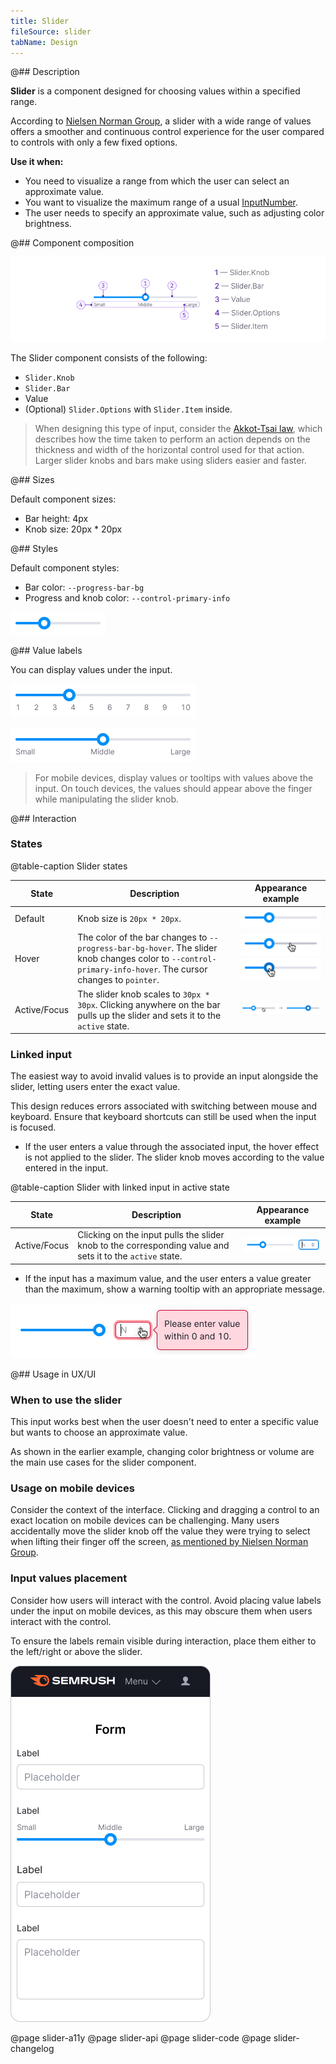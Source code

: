```yaml
---
title: Slider
fileSource: slider
tabName: Design
---
```


@## Description

**Slider** is a component designed for choosing values within a specified range.

According to [Nielsen Norman Group](https://www.nngroup.com/articles/sliders-knobs/),
a slider with a wide range of values offers a smoother and continuous control experience for the user
compared to controls with only a few fixed options.

**Use it when:**

- You need to visualize a range from which the user can select an approximate value.
- You want to visualize the maximum range of a usual [InputNumber](/components/input-number/).
- The user needs to specify an approximate value, such as adjusting color brightness.

@## Component composition

![](static/slider-composition.png)

The Slider component consists of the following:

- `Slider.Knob`
- `Slider.Bar`
- Value
- (Optional) `Slider.Options` with `Slider.Item` inside.

> When designing this type of input, consider the [Akkot-Tsai law](https://en.wikipedia.org/wiki/Steering_law),
> which describes how the time taken to perform an action depends on the thickness and width of the horizontal control used for that action.
> Larger slider knobs and bars make using sliders easier and faster.

@## Sizes

Default component sizes:

- Bar height: 4px
- Knob size: 20px * 20px

@## Styles

Default component styles:

- Bar color: `--progress-bar-bg`
- Progress and knob color: `--control-primary-info`

![](static/default.png)

@## Value labels

You can display values under the input.

![](static/value-labels.png)

![](static/value-labels2.png)

> For mobile devices, display values or tooltips with values above the input.
> On touch devices, the values should appear above the finger while manipulating the slider knob.

@## Interaction

### States

@table-caption Slider states

| State        | Description         | Appearance example         |
| ------------ | ------------------- | -------------------------- |
| Default      | Knob size is `20px * 20px`.        | ![](static/default.png)      |
| Hover        | The color of the bar changes to `--progress-bar-bg-hover`. The slider knob changes color to `--control-primary-info-hover`. The cursor changes to `pointer`. | ![](static/bar-hover.png) ![](static/hover.png) |
| Active/Focus | The slider knob scales to `30px * 30px`. Clicking anywhere on the bar pulls up the slider and sets it to the `active` state.   | ![](static/active.png)      |

### Linked input

The easiest way to avoid invalid values is to provide an input alongside the slider,
letting users enter the exact value.

This design reduces errors associated with switching between mouse and keyboard.
Ensure that keyboard shortcuts can still be used when the input is focused.

- If the user enters a value through the associated input,
the hover effect is not applied to the slider.
The slider knob moves according to the value entered in the input.

@table-caption Slider with linked input in active state

| State        | Description          | Appearance example   |
| ------------ | -------------------- | -------------------- |
| Active/Focus | Clicking on the input pulls the slider knob to the corresponding value and sets it to the `active` state. | ![](static/linked-input.png) |

- If the input has a maximum value, and the user enters a value greater than the maximum,
show a warning tooltip with an appropriate message.

![](static/maximum.png)

@## Usage in UX/UI

### When to use the slider

This input works best when the user doesn't need to enter a specific value
but wants to choose an approximate value.

As shown in the earlier example, changing color brightness or volume
are the main use cases for the slider component.

### Usage on mobile devices

Consider the context of the interface.
Clicking and dragging a control to an exact location on mobile devices can be challenging.
Many users accidentally move the slider knob off the value they were trying to select
when lifting their finger off the screen, [as mentioned by Nielsen Norman Group](https://www.nngroup.com/articles/sliders-knobs/).

### Input values placement

Consider how users will interact with the control.
Avoid placing value labels under the input on mobile devices,
as this may obscure them when users interact with the control.

To ensure the labels remain visible during interaction,
place them either to the left/right or above the slider.

![](static/mobile.png)

@page slider-a11y
@page slider-api
@page slider-code
@page slider-changelog
